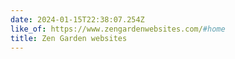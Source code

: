 ```yaml
---
date: 2024-01-15T22:38:07.254Z
like_of: https://www.zengardenwebsites.com/#home
title: Zen Garden websites
---
```

